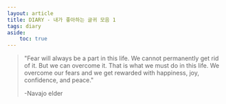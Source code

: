 ```yaml
---
layout: article
title: DIARY - 내가 좋아하는 글귀 모음 1
tags: diary
aside:
    toc: true
---
```


> "Fear will always be a part in this life. We cannot permanently get rid of it. But we can overcome it. That is what we must do in this life. We overcome our fears and we get rewarded with happiness, joy, confidence, and peace." 
>
> -Navajo elder